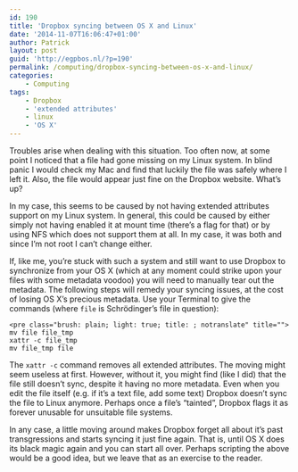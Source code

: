 ```yaml
---
id: 190
title: 'Dropbox syncing between OS X and Linux'
date: '2014-11-07T16:06:47+01:00'
author: Patrick
layout: post
guid: 'http://egpbos.nl/?p=190'
permalink: /computing/dropbox-syncing-between-os-x-and-linux/
categories:
    - Computing
tags:
    - Dropbox
    - 'extended attributes'
    - linux
    - 'OS X'
---
```


Troubles arise when dealing with this situation. Too often now, at some point I noticed that a file had gone missing on my Linux system. In blind panic I would check my Mac and find that luckily the file was safely where I left it. Also, the file would appear just fine on the Dropbox website. What’s up?

In my case, this seems to be caused by not having extended attributes support on my Linux system. In general, this could be caused by either simply not having enabled it at mount time (there’s a flag for that) or by using NFS which does not support them at all. In my case, it was both and since I’m not root I can’t change either.

If, like me, you’re stuck with such a system and still want to use Dropbox to synchronize from your OS X (which at any moment could strike upon your files with some metadata voodoo) you will need to manually tear out the metadata. The following steps will remedy your syncing issues, at the cost of losing OS X’s precious metadata. Use your Terminal to give the commands (where `file` is Schrödinger’s file in question):

```
<pre class="brush: plain; light: true; title: ; notranslate" title="">
mv file file_tmp
xattr -c file_tmp
mv file_tmp file
```

The `xattr -c` command removes all extended attributes. The moving might seem useless at first. However, without it, you might find (like I did) that the file still doesn’t sync, despite it having no more metadata. Even when you edit the file itself (e.g. if it’s a text file, add some text) Dropbox doesn’t sync the file to Linux anymore. Perhaps once a file’s “tainted”, Dropbox flags it as forever unusable for unsuitable file systems.

In any case, a little moving around makes Dropbox forget all about it’s past transgressions and starts syncing it just fine again. That is, until OS X does its black magic again and you can start all over. Perhaps scripting the above would be a good idea, but we leave that as an exercise to the reader.
